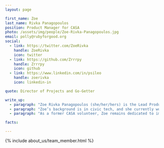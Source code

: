 ```yaml
---
layout: page

first_name: Zoe
last_name: Rivka Panagopoulos
position: Product Manager for CASA
photo: /assets/img/people/Zoe-Rivka-Panagopoulos.jpg
email: polly@rubyforgood.org
social:
  - link: https://twitter.com/ZoeRivka
    handle: ZoeRivka
    icon: twitter
  - link: https://github.com/Zrrrpy
    handle: Zrrrpy
    icon: github
  - link: https://www.linkedin.com/in/psileo
    handle: zoerivka
    icon: linkedin-in

quote: Director of Projects and Go-Getter

write_up:
  - paragraph: "Zoe Rivka Panagopoulos (she/her/hers) is the Lead Product Manager on the CASA project. Along with her fearless lead developers, Zoe helped build CASA Volunteer Tracking from the ground up in six months and released the first version in September 2020. CASA Volunteer Tracking helps CASA volunteers across the country log their time spent with youth in the foster care system, and serves as a management tool for staff supervisors overseeing volunteer activity. The application is currently being piloted by CASA / Prince George’s County in Maryland. As the Lead PM, Zoe works closely with stakeholders to assess needs and ideate short and long term solutions. She is the point person for all business oriented questions and decisions from open source contributors, and ensures that the platform is positioned for successful multitenancy use down the road. Other responsibilities include: epic and story writing, backlog refinement, quality assurance, release planning, and developing customer facing instructional content."
  - paragraph: "Zoe’s background is in civic tech, and she currently works as a digital consultant in the nonprofit space. She’s worked for large petition platforms such as Change.org, and small, innovative startups such as Brigade (now a part of Countable). Zoe believes that technology has the potential to inspire, empower, and advance society when it serves (and is built by) the people who use it, instead of those who fund, create, and attempt to control it. "
  - paragraph: "As a former CASA volunteer, Zoe remains dedicated to improving the lives of youth in the foster care system across America. One day, she hopes to serve as a foster or adoptive parent herself. In the meantime, she keeps herself busy as a foster parent to senior dogs."

facts:

---
```



{% include about_us/team_member.html %}
